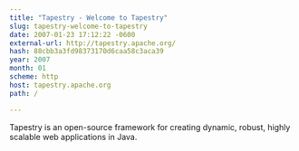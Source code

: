 ```yaml
---
title: "Tapestry - Welcome to Tapestry"
slug: tapestry-welcome-to-tapestry
date: 2007-01-23 17:12:22 -0600
external-url: http://tapestry.apache.org/
hash: 88cbb3a3fd98373170d6caa58c3aca39
year: 2007
month: 01
scheme: http
host: tapestry.apache.org
path: /

---
```


Tapestry is an open-source framework for creating dynamic, robust, highly scalable web applications in Java.
